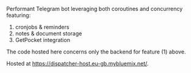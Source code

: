 Performant Telegram bot leveraging both coroutines and concurrency featuring:
1. cronjobs & reminders
2. notes & document storage
3. GetPocket integration

The code hosted here concerns only the  backend for feature (1) above.

Hosted at https://dispatcher-host.eu-gb.mybluemix.net/.
